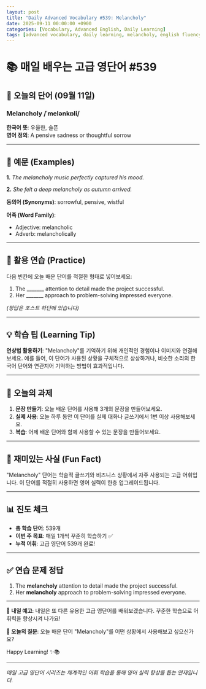 ```yaml
---
layout: post
title: "Daily Advanced Vocabulary #539: Melancholy"
date: 2025-09-11 00:00:00 +0900
categories: [Vocabulary, Advanced English, Daily Learning]
tags: [advanced vocabulary, daily learning, melancholy, english fluency]
---
```


# 📚 **매일 배우는 고급 영단어 #539**

## 🌟 **오늘의 단어 (09월 11일)**

### **Melancholy** /ˈmelənkɒli/

**한국어 뜻**: 우울한, 슬픈  
**영어 정의**: A pensive sadness or thoughtful sorrow

<!--more-->

---

## 📖 **예문 (Examples)**

**1.** *The melancholy music perfectly captured his mood.*

**2.** *She felt a deep melancholy as autumn arrived.*

**동의어 (Synonyms)**: sorrowful, pensive, wistful

**어족 (Word Family)**:
- Adjective: melancholic
- Adverb: melancholically

---

## 🎯 **활용 연습 (Practice)**

다음 빈칸에 오늘 배운 단어를 적절한 형태로 넣어보세요:

1. The _______ attention to detail made the project successful.
2. Her _______ approach to problem-solving impressed everyone.

*(정답은 포스트 하단에 있습니다)*

---

## 💡 **학습 팁 (Learning Tip)**

**연상법 활용하기**: "Melancholy"를 기억하기 위해 개인적인 경험이나 이미지와 연결해보세요. 
예를 들어, 이 단어가 사용된 상황을 구체적으로 상상하거나, 비슷한 소리의 한국어 단어와 연관지어 기억하는 방법이 효과적입니다.

---

## 📝 **오늘의 과제**

1. **문장 만들기**: 오늘 배운 단어를 사용해 3개의 문장을 만들어보세요.
2. **실제 사용**: 오늘 하루 동안 이 단어를 실제 대화나 글쓰기에서 1번 이상 사용해보세요.
3. **복습**: 어제 배운 단어와 함께 사용할 수 있는 문장을 만들어보세요.

---

## 🎲 **재미있는 사실 (Fun Fact)**

"Melancholy" 단어는 학술적 글쓰기와 비즈니스 상황에서 자주 사용되는 고급 어휘입니다. 이 단어를 적절히 사용하면 영어 실력이 한층 업그레이드됩니다.

---

## 📊 **진도 체크**

- **총 학습 단어**: 539개
- **이번 주 목표**: 매일 1개씩 꾸준히 학습하기 ✅
- **누적 어휘**: 고급 영단어 539개 완료!

---

## ✅ **연습 문제 정답**

1. The **melancholy** attention to detail made the project successful.
2. Her **melancholy** approach to problem-solving impressed everyone.

---

**🎯 내일 예고**: 내일은 또 다른 유용한 고급 영단어를 배워보겠습니다. 꾸준한 학습으로 어휘력을 향상시켜 나가요!

**💭 오늘의 질문**: 오늘 배운 단어 "Melancholy"를 어떤 상황에서 사용해보고 싶으신가요? 

Happy Learning! ✨📚

---

*매일 고급 영단어 시리즈는 체계적인 어휘 학습을 통해 영어 실력 향상을 돕는 연재입니다.*
